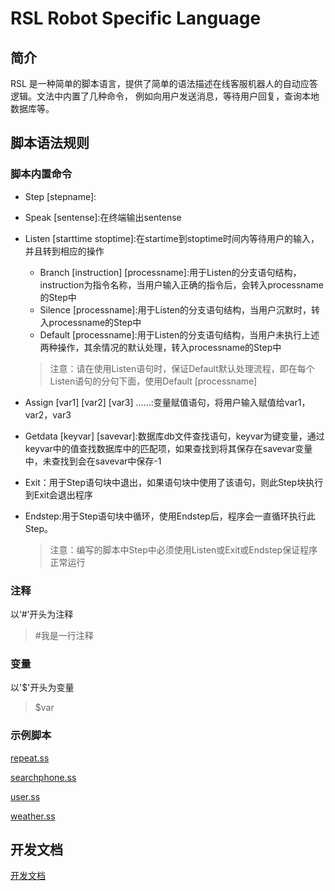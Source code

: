 # RSL Robot Specific Language

## 简介

RSL 是一种简单的脚本语言，提供了简单的语法描述在线客服机器人的自动应答逻辑。文法中内置了几种命令， 例如向用户发送消息，等待用户回复，查询本地数据库等。

## 脚本语法规则

### 脚本内置命令

- Step  [stepname]:

- Speak  [sentense]:在终端输出sentense

- Listen  [starttime  stoptime]:在startime到stoptime时间内等待用户的输入，并且转到相应的操作

  - Branch  [instruction]  [processname]:用于Listen的分支语句结构，instruction为指令名称，当用户输入正确的指令后，会转入processname的Step中
  - Silence  [processname]:用于Listen的分支语句结构，当用户沉默时，转入processname的Step中
  - Default  [processname]:用于Listen的分支语句结构，当用户未执行上述两种操作，其余情况的默认处理，转入processname的Step中

  > 注意：请在使用Listen语句时，保证Default默认处理流程，即在每个Listen语句的分句下面，使用Default  [processname]

- Assign  [var1]  [var2]  [var3]  ......:变量赋值语句，将用户输入赋值给var1，var2，var3

- Getdata  [keyvar]  [savevar]:数据库db文件查找语句，keyvar为键变量，通过keyvar中的值查找数据库中的匹配项，如果查找到将其保存在savevar变量中，未查找到会在savevar中保存-1

- Exit：用于Step语句块中退出，如果语句块中使用了该语句，则此Step块执行到Exit会退出程序

- Endstep:用于Step语句块中循环，使用Endstep后，程序会一直循环执行此Step。

  > 注意：编写的脚本中Step中必须使用Listen或Exit或Endstep保证程序正常运行

### 注释

以‘#’开头为注释

> #我是一行注释

### 变量

以'$'开头为变量

> $var

### 示例脚本

[repeat.ss](./script/repeat.ss)

[searchphone.ss](./script/searchphone.ss)

[user.ss](./script/user.ss)

[weather.ss](./script/weather.ss)

## 开发文档

[开发文档](develop.md)



